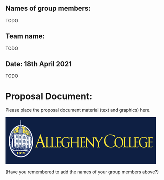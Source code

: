 ## Names of group members:
TODO

## Team name:
TODO

## Date: 18th April 2021
TODO

# Proposal Document:

Please place the proposal document material (text and graphics) here.

![Logo](graphics/allegheny.png)

(Have you remembered to add the names of your group members above?)
